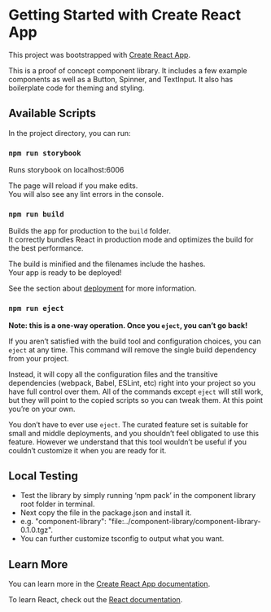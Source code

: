 # Getting Started with Create React App

This project was bootstrapped with [Create React App](https://github.com/facebook/create-react-app).

This is a proof of concept component library. It includes a few example components as well as a Button, Spinner, and TextInput.
It also has boilerplate code for theming and styling.

## Available Scripts

In the project directory, you can run:

### `npm run storybook`

Runs storybook on localhost:6006 

The page will reload if you make edits.\
You will also see any lint errors in the console.

### `npm run build`

Builds the app for production to the `build` folder.\
It correctly bundles React in production mode and optimizes the build for the best performance.

The build is minified and the filenames include the hashes.\
Your app is ready to be deployed!

See the section about [deployment](https://facebook.github.io/create-react-app/docs/deployment) for more information.

### `npm run eject`

**Note: this is a one-way operation. Once you `eject`, you can’t go back!**

If you aren’t satisfied with the build tool and configuration choices, you can `eject` at any time. This command will remove the single build dependency from your project.

Instead, it will copy all the configuration files and the transitive dependencies (webpack, Babel, ESLint, etc) right into your project so you have full control over them. All of the commands except `eject` will still work, but they will point to the copied scripts so you can tweak them. At this point you’re on your own.

You don’t have to ever use `eject`. The curated feature set is suitable for small and middle deployments, and you shouldn’t feel obligated to use this feature. However we understand that this tool wouldn’t be useful if you couldn’t customize it when you are ready for it.

## Local Testing
- Test the library by simply running ‘npm pack’ in the component library root folder in terminal.
- Next copy the file in the package.json and install it. 
- e.g. "component-library": "file:../component-library/component-library-0.1.0.tgz".
- You can further customize tsconfig to output what you want.

## Learn More

You can learn more in the [Create React App documentation](https://facebook.github.io/create-react-app/docs/getting-started).

To learn React, check out the [React documentation](https://reactjs.org/).
